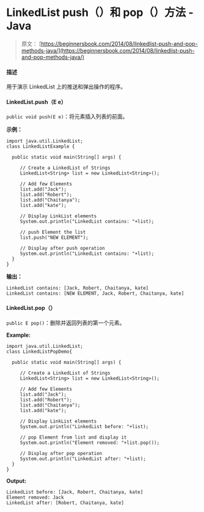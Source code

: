 # LinkedList push（）和 pop（）方法 - Java

> 原文： [https://beginnersbook.com/2014/08/linkedlist-push-and-pop-methods-java/](https://beginnersbook.com/2014/08/linkedlist-push-and-pop-methods-java/)

#### 描述

用于演示 LinkedList 上的推送和弹出操作的程序。

#### LinkedList.push（E e）

`public void push(E e)`：将元素插入列表的前面。

**示例：**

```
import java.util.LinkedList;
class LinkedListExample {

  public static void main(String[] args) {

     // Create a LinkedList of Strings
     LinkedList<String> list = new LinkedList<String>();

     // Add few Elements
     list.add("Jack");
     list.add("Robert");
     list.add("Chaitanya");
     list.add("kate");

     // Display LinkList elements
     System.out.println("LinkedList contains: "+list);

     // push Element the list
     list.push("NEW ELEMENT");

     // Display after push operation
     System.out.println("LinkedList contains: "+list);
  }
}
```

**输出：**

```
LinkedList contains: [Jack, Robert, Chaitanya, kate]
LinkedList contains: [NEW ELEMENT, Jack, Robert, Chaitanya, kate]
```

#### LinkedList.pop（）

`public E pop()`：删除并返回列表的第一个元素。

**Example:**

```
import java.util.LinkedList;
class LinkedListPopDemo{

  public static void main(String[] args) {

     // Create a LinkedList of Strings
     LinkedList<String> list = new LinkedList<String>();

     // Add few Elements
     list.add("Jack");
     list.add("Robert");
     list.add("Chaitanya");
     list.add("kate");

     // Display LinkList elements
     System.out.println("LinkedList before: "+list);

     // pop Element from list and display it
     System.out.println("Element removed: "+list.pop());

     // Display after pop operation
     System.out.println("LinkedList after: "+list);
  }
}
```

**Output:**

```
LinkedList before: [Jack, Robert, Chaitanya, kate]
Element removed: Jack
LinkedList after: [Robert, Chaitanya, kate]
```